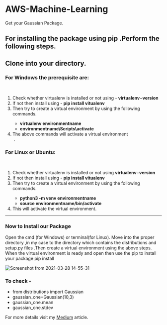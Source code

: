 # AWS-Machine-Learning
Get your Gaussian Package.

## For installing the package using pip .Perform the following steps.
<h2>Clone into your directory.</h2>
<h3>For Windows the prerequisite are:</h3><br>
<ol>
      <li>Check whether virtualenv is installed or not using - <strong>virtualenv - version</strong></li>
      <li>If not then install using - <strong>pip install vitualenv</strong></li>
      <li>Then try to create a virtual environment by using the following commands.</li>
      <ul>
            <li><strong>virtualenv environmentname</strong></li>
            <li><strong>environmentname\Scripts\activate</strong></li>
      </ul>
      <li>The above commands will activate a virtual environment</li> .
</ol>
<h3>For Linux or Ubuntu:</h3><br>
<ol>
      <li>Check whether virtualenv is installed or not using <strong>virtualenv - version</strong></li>
      <li>If not then install using - <strong>pip install vitualenv</strong></li>
      <li>Then try to create a virtual environment by using the following commands.</li>
      <ul>
            <li><strong>python3 -m venv environmentname</strong></li>
            <li><strong>source environmentname/bin/activate</strong></li>
      </ul>
      <li>This will activate the virtual environment.</li>
</ol>
<hr> 
<h3>Now to Install our Package </h3>
<p>Open the cmd (for Windows) or terminal(for Linux). Move into the proper directory ,in my case to the directory which contains the distributions and setup.py files .Then create a virtual environment using the above steps. When the virtual environment is ready and open then use the pip to install your package pip install </p>

![Screenshot from 2021-03-28 14-55-31](https://user-images.githubusercontent.com/47265493/112748138-8b230200-8fd7-11eb-877d-10ca8b951ce7.png)


<h3>To check - </h3>
<ul>
      <li>from distributions import Gaussian</li>
      <li>gaussian_one=Gaussian(10,3)</li>
      <li>gaussian_one.mean</li>
      <li>gaussian_one.stdev</li>
 </ul>
 
 <p>For more details visit my <a href="https://medium.com/@subhdec99/create-your-own-python-package-for-data-science-1966e63113d2">Medium</a> article.


